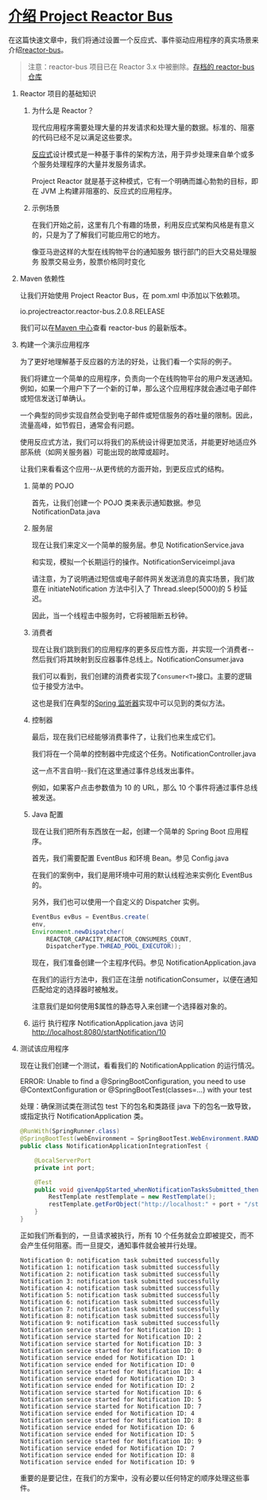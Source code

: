 # [介绍 Project Reactor Bus](https://www.baeldung.com/reactor-bus)

在这篇快速文章中，我们将通过设置一个反应式、事件驱动应用程序的真实场景来介绍[reactor-bus](https://projectreactor.io/docs/core/snapshot/reference/)。

> 注意：reactor-bus 项目已在 Reactor 3.x 中被删除。[存档的 reactor-bus 仓库](https://github.com/reactor-attic/reactor-bus#reactor-bus)

1. Reactor 项目的基础知识

   1. 为什么是 Reactor？

      现代应用程序需要处理大量的并发请求和处理大量的数据。标准的、阻塞的代码已经不足以满足这些要求。

      [反应式](https://en.wikipedia.org/wiki/Reactor_pattern)设计模式是一种基于事件的架构方法，用于异步处理来自单个或多个服务处理程序的大量并发服务请求。

      Project Reactor 就是基于这种模式，它有一个明确而雄心勃勃的目标，即在 JVM 上构建非阻塞的、反应式的应用程序。

   2. 示例场景

      在我们开始之前，这里有几个有趣的场景，利用反应式架构风格是有意义的，只是为了了解我们可能应用它的地方。

      像亚马逊这样的大型在线购物平台的通知服务
      银行部门的巨大交易处理服务
      股票交易业务，股票价格同时变化

2. Maven 依赖性

   让我们开始使用 Project Reactor Bus，在 pom.xml 中添加以下依赖项。

   io.projectreactor.reactor-bus.2.0.8.RELEASE

   我们可以在[Maven 中心](https://search.maven.org/classic/#search%7Cga%7C1%7Cg%3A%22io.projectreactor%22)查看 reactor-bus 的最新版本。

3. 构建一个演示应用程序

   为了更好地理解基于反应器的方法的好处，让我们看一个实际的例子。

   我们将建立一个简单的应用程序，负责向一个在线购物平台的用户发送通知。例如，如果一个用户下了一个新的订单，那么这个应用程序就会通过电子邮件或短信发送订单确认。

   一个典型的同步实现自然会受到电子邮件或短信服务的吞吐量的限制。因此，流量高峰，如节假日，通常会有问题。

   使用反应式方法，我们可以将我们的系统设计得更加灵活，并能更好地适应外部系统（如网关服务器）可能出现的故障或超时。

   让我们来看看这个应用--从更传统的方面开始，到更反应式的结构。

   1. 简单的 POJO

      首先，让我们创建一个 POJO 类来表示通知数据。参见 NotificationData.java

   2. 服务层

      现在让我们来定义一个简单的服务层。参见 NotificationService.java

      和实现，模拟一个长期运行的操作。NotificationServiceimpl.java

      请注意，为了说明通过短信或电子邮件网关发送消息的真实场景，我们故意在 initiateNotification 方法中引入了 Thread.sleep(5000)的 5 秒延迟。

      因此，当一个线程击中服务时，它将被阻断五秒钟。

   3. 消费者

      现在让我们跳到我们的应用程序的更多反应性方面，并实现一个消费者--然后我们将其映射到反应器事件总线上。NotificationConsumer.java

      我们可以看到，我们创建的消费者实现了`Consumer<T>`接口。主要的逻辑位于接受方法中。

      这也是我们在典型的[Spring 监听器](https://www.baeldung.com/spring-events#listener)实现中可以见到的类似方法。

   4. 控制器

      最后，现在我们已经能够消费事件了，让我们也来生成它们。

      我们将在一个简单的控制器中完成这个任务。NotificationController.java

      这一点不言自明--我们在这里通过事件总线发出事件。

      例如，如果客户点击参数值为 10 的 URL，那么 10 个事件将通过事件总线被发送。

   5. Java 配置

      现在让我们把所有东西放在一起，创建一个简单的 Spring Boot 应用程序。

      首先，我们需要配置 EventBus 和环境 Bean。参见 Config.java

      在我们的案例中，我们是用环境中可用的默认线程池来实例化 EventBus 的。

      另外，我们也可以使用一个自定义的 Dispatcher 实例。

      ```java
      EventBus evBus = EventBus.create(
      env,
      Environment.newDispatcher(
          REACTOR_CAPACITY,REACTOR_CONSUMERS_COUNT,
          DispatcherType.THREAD_POOL_EXECUTOR));
      ```

      现在，我们准备创建一个主程序代码。参见 NotificationApplication.java

      在我们的运行方法中，我们正在注册 notificationConsumer，以便在通知匹配给定的选择器时被触发。

      注意我们是如何使用$属性的静态导入来创建一个选择器对象的。

   6. 运行
      执行程序 NotificationApplication.java
      访问 <http://localhost:8080/startNotification/10>

4. 测试该应用程序

   现在让我们创建一个测试，看看我们的 NotificationApplication 的运行情况。

   ERROR: Unable to find a @SpringBootConfiguration, you need to use @ContextConfiguration or @SpringBootTest(classes=...) with your test

   处理：确保测试类在测试包 test 下的包名和类路径 java 下的包名一致导致，或指定执行 NotificationApplication 类。

   ```java
   @RunWith(SpringRunner.class)
   @SpringBootTest(webEnvironment = SpringBootTest.WebEnvironment.RANDOM_PORT)
   public class NotificationApplicationIntegrationTest {

       @LocalServerPort
       private int port;

       @Test
       public void givenAppStarted_whenNotificationTasksSubmitted_thenProcessed() {
           RestTemplate restTemplate = new RestTemplate();
           restTemplate.getForObject("http://localhost:" + port + "/startNotification/10", String.class);
       }
   }
   ```

   正如我们所看到的，一旦请求被执行，所有 10 个任务就会立即被提交，而不会产生任何阻塞。而一旦提交，通知事件就会被并行处理。

   ```log
   Notification 0: notification task submitted successfully
   Notification 1: notification task submitted successfully
   Notification 2: notification task submitted successfully
   Notification 3: notification task submitted successfully
   Notification 4: notification task submitted successfully
   Notification 5: notification task submitted successfully
   Notification 6: notification task submitted successfully
   Notification 7: notification task submitted successfully
   Notification 8: notification task submitted successfully
   Notification 9: notification task submitted successfully
   Notification service started for Notification ID: 1
   Notification service started for Notification ID: 2
   Notification service started for Notification ID: 3
   Notification service started for Notification ID: 0
   Notification service ended for Notification ID: 1
   Notification service ended for Notification ID: 0
   Notification service started for Notification ID: 4
   Notification service ended for Notification ID: 3
   Notification service ended for Notification ID: 2
   Notification service started for Notification ID: 6
   Notification service started for Notification ID: 5
   Notification service started for Notification ID: 7
   Notification service ended for Notification ID: 4
   Notification service started for Notification ID: 8
   Notification service ended for Notification ID: 6
   Notification service ended for Notification ID: 5
   Notification service started for Notification ID: 9
   Notification service ended for Notification ID: 7
   Notification service ended for Notification ID: 8
   Notification service ended for Notification ID: 9
   ```

   重要的是要记住，在我们的方案中，没有必要以任何特定的顺序处理这些事件。
